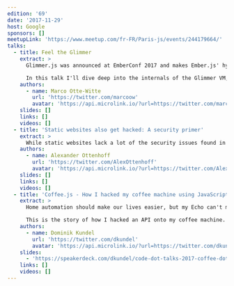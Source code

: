 ```yaml
---
edition: '69'
date: '2017-11-29'
host: Google
sponsors: []
meetupLink: 'https://www.meetup.com/fr-FR/Paris-js/events/244179664/'
talks:
  - title: Feel the Glimmer
    extract: >
      Glimmer.js was announced at EmberConf 2017 and makes Ember.js' hyper-fast rendering engine Glimmer available to everyone as a lightweight UI component library for the web. It also leads the way into the future of the Ember.js framework itself.

      In this talk I'll dive deep into the internals of the Glimmer VM, show how it's powers can be leveraged via Glimmer.js and explain what benefits TypeScript that both are written in provides. I'll end with a look into the future and explain how Glimmer.js and Ember.js will form an ecosystem that apps of all sizes can flourish in.
    authors:
      - name: Marco Otte-Witte
        url: 'https://twitter.com/marcoow'
        avatar: 'https://api.microlink.io/?url=https://twitter.com/marcoow&amps;embed=image.url'
    slides: []
    links: []
    videos: []
  - title: 'Static websites also get hacked: A security primer'
    extract: >
      While static websites lack a lot of the security issues found in dynamically generated webapps, they still face plenty of threats. Cross-site scripting, clickjacking, framebusting, referer leakage, and man in the middle attacks all sound awfully nasty, but what are they and why do we need to worry about them? Looking at realistic examples, I explain these kinds of attacks, and outline the tools that modern browsers provide to combat them.
    authors:
      - name: Alexander Ottenhoff
        url: 'https://twitter.com/AlexOttenhoff'
        avatar: 'https://api.microlink.io/?url=https://twitter.com/AlexOttenhoff&amps;embed=image.url'
    slides: []
    links: []
    videos: []
  - title: 'Coffee.js - How I hacked my coffee machine using JavaScript'
    extract: >
      Home automation should make our lives easier, but my Echo can't make me coffee. As a developer who turns caffeine into code, this is unacceptable. The only thing to do was use code to make coffee.

      This is the story of how I hacked an API onto my coffee machine. We'll look at why you would chose JavaScript to hack the machine, what you need to do to take control of a coffee machine (without too many shocks), and what other things we can do with JavaScript and hardware. As we wrap up with a look at what's next for my project, you'll be dreaming of the gadgets in your house that you can't wait to rip open and give an API.
    authors:
      - name: Dominik Kundel
        url: 'https://twitter.com/dkundel'
        avatar: 'https://api.microlink.io/?url=https://twitter.com/dkundel&amps;embed=image.url'
    slides:
      - 'https://speakerdeck.com/dkundel/code-dot-talks-2017-coffee-dot-js-how-i-hacked-my-coffee-machine-using-javascript'
    links: []
    videos: []
---
```


